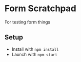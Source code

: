 # Form Scratchpad

For testing form things

## Setup

- Install with `npm install`
- Launch with `npm start`
